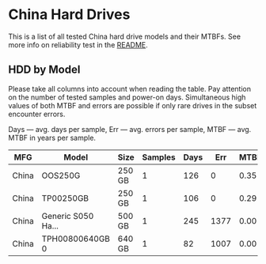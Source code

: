 China Hard Drives
=================

This is a list of all tested China hard drive models and their MTBFs. See more
info on reliability test in the [README](https://github.com/linuxhw/SMART).

HDD by Model
------------

Please take all columns into account when reading the table. Pay attention on the
number of tested samples and power-on days. Simultaneous high values of both MTBF
and errors are possible if only rare drives in the subset encounter errors.

Days — avg. days per sample,
Err  — avg. errors per sample,
MTBF — avg. MTBF in years per sample.

| MFG       | Model              | Size   | Samples | Days  | Err   | MTBF |
|-----------|--------------------|--------|---------|-------|-------|------|
| China     | OOS250G            | 250 GB | 1       | 126   | 0     | 0.35   |
| China     | TP00250GB          | 250 GB | 1       | 106   | 0     | 0.29   |
| China     | Generic S050 Ha... | 500 GB | 1       | 245   | 1377  | 0.00   |
| China     | TPH00800640GB 0    | 640 GB | 1       | 82    | 1007  | 0.00   |

